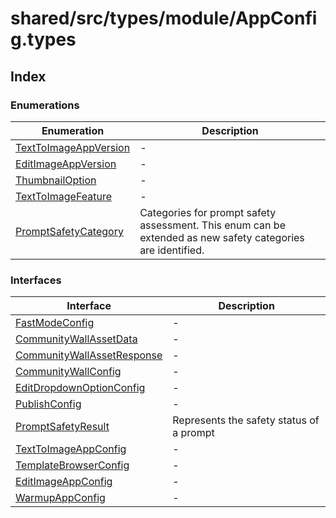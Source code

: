 # shared/src/types/module/AppConfig.types

## Index

### Enumerations

| Enumeration | Description |
| ------ | ------ |
| [TextToImageAppVersion](../app-config-types/enumerations/text-to-image-app-version.md) | - |
| [EditImageAppVersion](../app-config-types/enumerations/edit-image-app-version.md) | - |
| [ThumbnailOption](../app-config-types/enumerations/thumbnail-option.md) | - |
| [TextToImageFeature](../app-config-types/enumerations/text-to-image-feature.md) | - |
| [PromptSafetyCategory](../app-config-types/enumerations/prompt-safety-category.md) | Categories for prompt safety assessment. This enum can be extended as new safety categories are identified. |

### Interfaces

| Interface | Description |
| ------ | ------ |
| [FastModeConfig](../app-config-types/interfaces/fast-mode-config.md) | - |
| [CommunityWallAssetData](../app-config-types/interfaces/community-wall-asset-data.md) | - |
| [CommunityWallAssetResponse](../app-config-types/interfaces/community-wall-asset-response.md) | - |
| [CommunityWallConfig](../app-config-types/interfaces/community-wall-config.md) | - |
| [EditDropdownOptionConfig](../app-config-types/interfaces/edit-dropdown-option-config.md) | - |
| [PublishConfig](../app-config-types/interfaces/publish-config.md) | - |
| [PromptSafetyResult](../app-config-types/interfaces/prompt-safety-result.md) | Represents the safety status of a prompt |
| [TextToImageAppConfig](../app-config-types/interfaces/text-to-image-app-config.md) | - |
| [TemplateBrowserConfig](../app-config-types/interfaces/template-browser-config.md) | - |
| [EditImageAppConfig](../app-config-types/interfaces/edit-image-app-config.md) | - |
| [WarmupAppConfig](../app-config-types/interfaces/warmup-app-config.md) | - |

